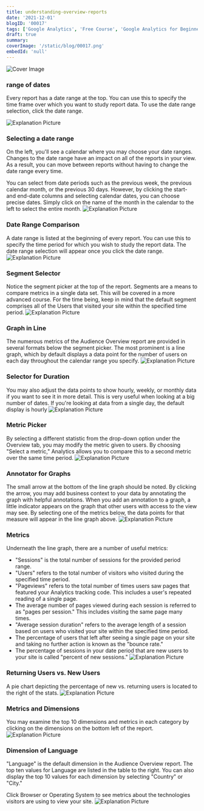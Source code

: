 ```yaml
---
title: understanding-overview-reports
date: '2021-12-01'
blogID: '00017'
tags: ['Google Analytics', 'Free Course', 'Google Analytics for Beginners']
draft: true
summary:
coverImage: '/static/blog/00017.png'
embedId: 'null'
---
```


![Cover Image](/static/blog/00017.png)

### range of dates

Every report has a date range at the top. You can use this to specify the time frame over which you want to study report data. To use the date range selection, click the date range.

![Explanation Picture](/static/blog/00017_1.png)

### Selecting a date range

On the left, you'll see a calendar where you may choose your date ranges. Changes to the date range have an impact on all of the reports in your view. As a result, you can move between reports without having to change the date range every time.

You can select from date periods such as the previous week, the previous calendar month, or the previous 30 days. However, by clicking the start- and end-date columns and selecting calendar dates, you can choose precise dates. Simply click on the name of the month in the calendar to the left to select the entire month.
![Explanation Picture](/static/blog/00017_2.png)

### **Date Range Comparison**

A date range is listed at the beginning of every report. You can use this to specify the time period for which you wish to study the report data. The date range selection will appear once you click the date range.
![Explanation Picture](/static/blog/00017_3.png)

### Segment Selector

Notice the segment picker at the top of the report. Segments are a means to compare metrics in a single data set. This will be covered in a more advanced course. For the time being, keep in mind that the default segment comprises all of the Users that visited your site within the specified time period.
![Explanation Picture](/static/blog/00017_4.png)

### Graph in Line

The numerous metrics of the Audience Overview report are provided in several formats below the segment picker. The most prominent is a line graph, which by default displays a data point for the number of users on each day throughout the calendar range you specify.
![Explanation Picture](/static/blog/00017_5.png)

### Selector for Duration

You may also adjust the data points to show hourly, weekly, or monthly data if you want to see it in more detail. This is very useful when looking at a big number of dates. If you're looking at data from a single day, the default display is hourly
![Explanation Picture](/static/blog/00017_6.png)

### Metric Picker

By selecting a different statistic from the drop-down option under the Overview tab, you may modify the metric given to users. By choosing "Select a metric," Analytics allows you to compare this to a second metric over the same time period.
![Explanation Picture](/static/blog/00017_7.png)

### Annotator for Graphs

The small arrow at the bottom of the line graph should be noted. By clicking the arrow, you may add business context to your data by annotating the graph with helpful annotations. When you add an annotation to a graph, a little indicator appears on the graph that other users with access to the view may see. By selecting one of the metrics below, the data points for that measure will appear in the line graph above.
![Explanation Picture](/static/blog/00017_8.png)

### Metrics

Underneath the line graph, there are a number of useful metrics:

- "Sessions" is the total number of sessions for the provided period range.
- "Users" refers to the total number of visitors who visited during the specified time period.
- "Pageviews" refers to the total number of times users saw pages that featured your Analytics tracking code. This includes a user's repeated reading of a single page.
- The average number of pages viewed during each session is referred to as "pages per session." This includes visiting the same page many times.
- "Average session duration" refers to the average length of a session based on users who visited your site within the specified time period.
- The percentage of users that left after seeing a single page on your site and taking no further action is known as the "bounce rate."
- The percentage of sessions in your date period that are new users to your site is called "percent of new sessions."
  ![Explanation Picture](/static/blog/00017_9.png)

### Returning Users vs. New Users

A pie chart depicting the percentage of new vs. returning users is located to the right of the stats.
![Explanation Picture](/static/blog/00017_10.png)

### Metrics and Dimensions

You may examine the top 10 dimensions and metrics in each category by clicking on the dimensions on the bottom left of the report.
![Explanation Picture](/static/blog/00017_11.png)

### Dimension of Language

"Language" is the default dimension in the Audience Overview report. The top ten values for Language are listed in the table to the right. You can also display the top 10 values for each dimension by selecting "Country" or "City."

Click Browser or Operating System to see metrics about the technologies visitors are using to view your site.
![Explanation Picture](/static/blog/00017_12.png)
